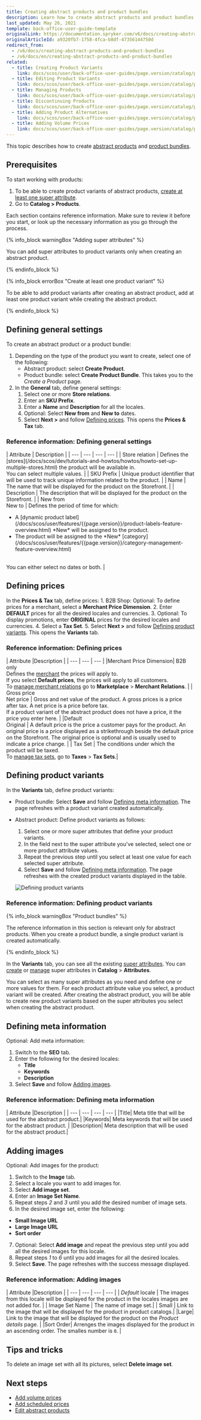 ```yaml
---
title: Creating abstract products and product bundles
description: Learn how to create abstract products and product bundles in the Back Office.
last_updated: May 26, 2021
template: back-office-user-guide-template
originalLink: https://documentation.spryker.com/v6/docs/creating-abstract-products-and-product-bundles
originalArticleId: a9320fb7-1758-4fca-b8df-47356144750d
redirect_from:
  - /v6/docs/creating-abstract-products-and-product-bundles
  - /v6/docs/en/creating-abstract-products-and-product-bundles
related:
  - title: Creating Product Variants
    link: docs/scos/user/back-office-user-guides/page.version/catalog/products/manage-concrete-products/creating-product-variants.html
  - title: Editing Product Variants
    link: docs/scos/user/back-office-user-guides/page.version/catalog/products/manage-concrete-products/editing-product-variants.html
  - title: Managing Products
    link: docs/scos/user/back-office-user-guides/page.version/catalog/products/managing-products/managing-products.html
  - title: Discontinuing Products
    link: docs/scos/user/back-office-user-guides/page.version/catalog/products/manage-concrete-products/discontinuing-products.html
  - title: Adding Product Alternatives
    link: docs/scos/user/back-office-user-guides/page.version/catalog/products/manage-concrete-products/adding-product-alternatives.html
  - title: Adding Volume Prices
    link: docs/scos/user/back-office-user-guides/page.version/catalog/products/manage-abstract-products/adding-volume-prices-to-abstract-products.html
---
```


This topic describes how to create [abstract products](/docs/scos/user/features/{{page.version}}/product-feature-overview/product-feature-overview.html#abstract-products-and-product-variants) and [product bundles](/docs/scos/user/features/{{page.version}}/product-bundles-feature-overview.html).


## Prerequisites

To start working with products:
1. To be able to create product variants of abstract products, [create at least one super attribute](/docs/scos/user/back-office-user-guides/{{page.version}}/catalog/attributes/create-product-attributes.html).
2. Go to  **Catalog > Products**.

Each section contains reference information. Make sure to review it before you start, or look up the necessary information as you go through the process.


{% info_block warningBox "Adding super attributes" %}

You can add super attributes to product variants only when creating an abstract product.

{% endinfo_block %}

{% info_block errorBox "Create at least one product variant" %}

To be able to add product variants after creating an abstract product,  add at least one product variant while creating the abstract product.

{% endinfo_block %}

## Defining general settings
To create an abstract product or a product bundle:
1. Depending on the type of the product you want to create, select one of the following:
   * Abstract product: select **Create Product**.
   * Product bundle: select **Create Product Bundle**. This takes you to the *Create a Product* page.
2. In the **General** tab, define general settings:
   1. Select one or more **Store relations**.
   2. Enter an **SKU Prefix**.
   3. Enter a **Name** and **Description** for all the locales.
   4. Optional: Select **New from** and **New to** dates.
   5. Select **Next >** and follow [Defining prices](#defining-prices).
This opens the **Prices & Tax** tab.

### Reference information: Defining general settings
<div>
| Attribute | Description |
| --- | --- | --- | --- |  
| Store relation  | Defines the [stores](/docs/scos/dev/tutorials-and-howtos/howtos/howto-set-up-multiple-stores.html) the product will be available in.<br>You can select multiple values. |
| SKU Prefix | Unique product identifier that will be used to track unique information related to the product. |
| Name | The name that will be displayed for the product on the Storefront. |
| Description | The description that will be displayed for the product on the Storefront. |
| New from<br>New to  | Defines the period of time for which: <br><ul><li>A [dynamic product label](/docs/scos/user/features/{{page.version}}/product-labels-feature-overview.html) *New* will be assigned to the product.</li><li>The product will be assigned to the *New* [category](/docs/scos/user/features/{{page.version}}/category-management-feature-overview.html)</li></ul><br> You can either select no dates or both. |
</div>

## Defining prices

In the **Prices & Tax** tab, define prices:
    1. B2B Shop: Optional: To define prices for a merchant, select a **Merchant Price Dimension**.
    2. Enter **DEFAULT** prices for all the desired locales and currencies.
    3. Optional: To display promotions, enter **ORIGINAL** prices for the desired locales and currencies.
    4. Select a **Tax Set**.
    5. Select **Next >** and follow [Defining product variants](#defining-product-variants).
        This opens the **Variants** tab.


### Reference information: Defining prices
| Attribute |Description |
| --- | --- | --- |
|Merchant Price Dimension| B2B only<br>Defines the [merchant](/docs/scos/user/features/{{page.version}}/merchant-custom-prices-feature-overview.html) the prices will apply to.<br>If you select **Default prices**, the prices will apply to all customers.<br>To [manage merchant relations](/docs/scos/user/back-office-user-guides/{{page.version}}/marketplace/merchants-and-merchant-relations/edit-merchant-relations.html) go to **Marketplace** > **Merchant Relations**. |
| Gross price<br>Net price | Gross and net value of the product. A gross prices is a price after tax. A net price is a price  before tax.<br>If a product variant of the abstract product does not have a price, it the price you enter here. |
|Default<br>Original | A default price is the price a customer pays for the product. An original price is a price displayed as a strikethrough beside the default price on the Storefront. The original price is optional and is usually used to indicate a price change. |
| Tax Set | The conditions under which the product will be taxed.<br>To [manage tax sets](/docs/scos/user/back-office-user-guides/{{page.version}}/administration/tax-rates/managing-tax-rates.html), go to **Taxes** > **Tax Sets**.|

## Defining product variants
In the **Variants** tab, define product variants:
* Product bundle: Select **Save** and follow [Defining meta information](#defining-meta-information).
The page refreshes with a product variant created automatically.
* Abstract product: Define product variants as follows:
  1. Select one or more super attributes that define your product variants.
  2. In the field next to the super attribute you've selected, select one or more product attribute values.
  3. Repeat the previous step until you select at least one value for each selected super attribute.
  4. Select **Save** and follow [Defining meta information](#defining-meta-information).
  The page refreshes with the created product variants displayed in the table.

  ![Defining product variants](https://spryker.s3.eu-central-1.amazonaws.com/docs/User+Guides/Back+Office+user+guide/Catalog/Products/Abstract+products/Creating+abstract+products/defining-product-variants.gif)

### Reference information: Defining product variants

{% info_block warningBox "Product bundles" %}

The reference information in this section is relevant only for abstract products. When you create a product bundle, a single product variant is created automatically.

{% endinfo_block %}

In the **Variants** tab, you can see all the existing [super attributes](/docs/scos/user/features/{{page.version}}/product-feature-overview/product-attributes-overview.html#super-attributes). You can [create](/docs/scos/user/back-office-user-guides/{{page.version}}/catalog/attributes/create-product-attributes.html) or [manage](/docs/scos/user/back-office-user-guides/{{page.version}}/catalog/attributes/edit-product-attributes.html) super attributes in **Catalog** > **Attributes**.

You can select as many super attributes as you need and define one or more values for them. For each product attribute value you select, a product variant will be created. After creating the abstract product, you will be able to create new product variants based on the super attributes you select when creating the abstract product.

## Defining meta information

Optional: Add meta information:
1. Switch to the **SEO** tab.
2. Enter the following for the desired locales:
    * **Title**
    * **Keywords**
    * **Description**
2. Select **Save** and follow [Adding images](#adding-images).

### Reference information: Defining meta information

| Attribute |Description |
| --- | --- | --- | --- |
|Title| Meta title that will be used for the abstract product.|
|Keywords| Meta keywords that will be used for the abstract product. |
|Description| Meta description that will be used for the abstract product.|

## Adding images
Optional: Add images for the product:
1. Switch to the **Image** tab.
2. Select a locale you want to add images for.
3. Select **Add image set**.
4. Enter an **Image Set Name**.
5. Repeat steps *2* and *3* until you add the desired number of image sets.
6. In the desired image set, enter the following:
  *  **Small Image URL**
  *  **Large Image URL**
  *  **Sort order**
7. Optional: Select **Add image** and repeat the previous step until you add all the desired images for this locale.
8. Repeat steps *1* to *6* until you add images for all the desired locales.
9. Select **Save**.
The page refreshes with the success message displayed.

### Reference information: Adding images
| Attribute |Description |
| --- | --- | --- | --- |
| *Default* locale | The images from this locale will be displayed for the product in the locales images are not added for. |
| Image Set Name | The name of image set.|
| Small | Link to the image that will be displayed for the product in product catalogs.|
|Large| Link to the image that will be displayed for the product on the *Product details* page. |
|Sort Order| Arrenges the images displayed for the product in an ascending order. The smalles number is `0`. |



## Tips and tricks

To delete an image set with all its pictures, select **Delete image set**.
<!---
To convert an abstract product into a product bundle, you can update the **Assign bundled products** tab for a variant. The product will automatically be transformed into a bundle. -->


## Next steps
* [Add volume prices](/docs/scos/user/back-office-user-guides/{{page.version}}/catalog/products/manage-abstract-products-and-product-bundles/adding-volume-prices-to-abstract-products.html)
* [Add scheduled prices](/docs/scos/user/back-office-user-guides/{{page.version}}/catalog/products/manage-abstract-products-and-product-bundles/adding-scheduled-prices-to-abstract-products.html)
* [Edit abstract products](/docs/scos/user/back-office-user-guides/{{page.version}}/catalog/products/manage-abstract-products-and-product-bundles/editing-abstract-products.html)
